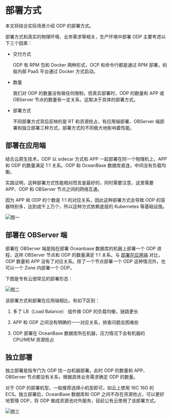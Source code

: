 # 部署方式

本文将结合实际场景介绍 ODP 的部署方式。

部署方式和真实的物理环境、业务需求等相关，生产环境中部署 ODP 主要考虑以下三个因素：

* 交付方式

  ODP 有 RPM 包和 Docker 两种形式，OCP 和命令行都是通过 RPM 部署，蚂蚁内部 PaaS 平台通过 Docker 方式启动。

* 数量

  我们对 ODP 的数量没有做任何限制，但真实部署时，ODP 的数量和 APP 或 OBServer 节点的数量有一定关系，这取决于具体的部署方式。

* 部署方式

  不同部署方式背后反映的是 RT 和资源抢占，有应用端部署、OBServer 端部署和独立部署三种方式，部署方式的不同极大地影响着性能。

## 部署在应用端

结合云原生技术，ODP 以 sidecar 方式和 APP 一起部署在同一个物理机上，APP 和 ODP 的数量满足 1:1 关系。ODP 和 OceanBase 数据库直连，中间没有负载均衡。

实践证明，这种部署方式性能相对而言是最好的，同时需要注意，这里需要 APP、ODP 和 OBServer 节点之间的网络互通。

因为 APP 和 ODP 的个数是 1:1 的对应关系，因此这种部署方式会导致 ODP 的容器特别多，达到成千上万个，所以这种方式依赖底层的 Kubernetes 等基础设施。

![图一](https://obbusiness-private.oss-cn-shanghai.aliyuncs.com/doc/img/odp/V4.0.0/zh-CN/2.install/3.deploy-01.png)

## 部署在 OBServer 端

部署在 OBServer 端是指在部署 Oceanbase 数据库的机器上部署一个 ODP 进程，这样 OBServer 节点和 ODP 的数量满足 1:1 关系。与 [部署在应用端](#部署在应用端) 对比，ODP 数量和 APP 没有了对应关系。除了一个节点部署一个 ODP 这种情况外，也可以一个 Zone 内部署一个 ODP。

下图是专有云很常见的部署形态：

![图二](https://obbusiness-private.oss-cn-shanghai.aliyuncs.com/doc/img/odp/V4.0.0/zh-CN/2.install/3.deploy-02.png)

该部署方式和部署在应用端相比，有如下区别：

1. 多了 LB（Load Balance） 组件做 ODP 的负载均衡，链路更长

2. APP 和 ODP 之间没有明确的一一对应关系，排查问题会困难些

3. ODP 部署在 OceanBase 数据库所在机器，压力情况下会有机器的 CPU/MEM 资源抢占

## 独立部署

独立部署是指专门为 ODP 找一台机器部署。此时 ODP 的数量和 APP、OBServer 节点都没有关系，根据具体业务需求确定 ODP 的数量。

对于 ODP 的部署机型，一般推荐选择小机型即可，如云上使用 16C 16G 的 ECS。独立部署后，OceanBase 数据库和 ODP 之间不存在资源抢占，可以更好地管理 ODP，将 ODP 做成资源池对外服务，目前公有云使用了该部署方式。

![图三](https://obbusiness-private.oss-cn-shanghai.aliyuncs.com/doc/img/odp/V4.0.0/zh-CN/2.install/3.deploy-03.png)

